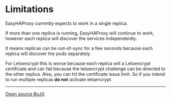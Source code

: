 # Limitations

EasyHAProxy currently expects to work in a single replica.

If more than one replica is running, EasyHAProxy will continue to work, however each replica will discover
the services independently.

It means replicas can be out-of-sync for a few seconds because each replica will discover the pods
separately.

For Letsencrypt this is worse because each replica will a Letsencrypt certificate and can fail because the
letsencrypt challenge can be directed to the other replica. Also, you can hit the certificate issue limit.
So if you intend to run multiple replicas **do not** activate letsencrypt.

----
[Open source ByJG](http://opensource.byjg.com)